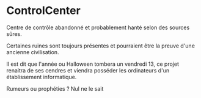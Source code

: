 # ControlCenter

Centre de contrôle abandonné et probablement hanté selon des sources sûres.

Certaines ruines sont toujours présentes et pourraient être la preuve d'une ancienne civilisation.

Il est dit que l'année ou Halloween tombera un vendredi 13, ce projet renaitra de ses cendres et viendra posséder les ordinateurs d'un établissement informatique.

Rumeurs ou prophéties ? Nul ne le sait
